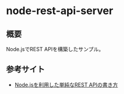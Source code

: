 # node-rest-api-server

## 概要

Node.jsでREST APIを構築したサンプル。

## 参考サイト

- [Node.jsを利用した単純なREST APIの書き方](https://qiita.com/markusveeyola/items/878cfa5c3c7982ceb54d)
